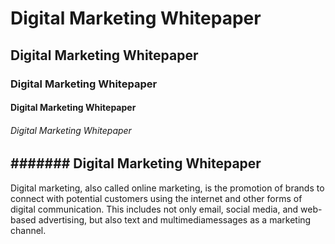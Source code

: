 # Digital Marketing Whitepaper
## Digital Marketing Whitepaper
### Digital Marketing Whitepaper
#### Digital Marketing Whitepaper
###### Digital Marketing Whitepaper
####### Digital Marketing Whitepaper
--------------------------------------------------------------------------------------------------------------------
Digital marketing, also called online marketing, is the promotion of brands to connect with potential customers using the internet and other forms of digital communication. This includes not only email, social media, and web-based advertising, but also text and multimediamessages as a marketing channel.
